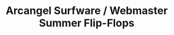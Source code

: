 ---
ee_id: '4386'
site: '1'
type: '2'
url: 2017-030-arcangel-surfware-webmaster-summer-flip-flops
title: Arcangel Surfware / Webmaster Summer Flip-Flops
year: '2017'
display_year: '2017'
medium: Flip-flop sandals
dims:
pitch:
ps:
live_url:
related: "[4385] [2017-029-arcangel-surfware-webmaster-summer-beach-towel] 2017-029
  Arcangel Surfware / Webmaster Summer Beach Towel"
youtube:
related_code:
imgs: as-ws-flip-flops-2017-030-database-ih--WtJY.jpg
subheading:
download:
add_credit: Olia Lialina
add_credits:
commission:
layout: things-i-made
---